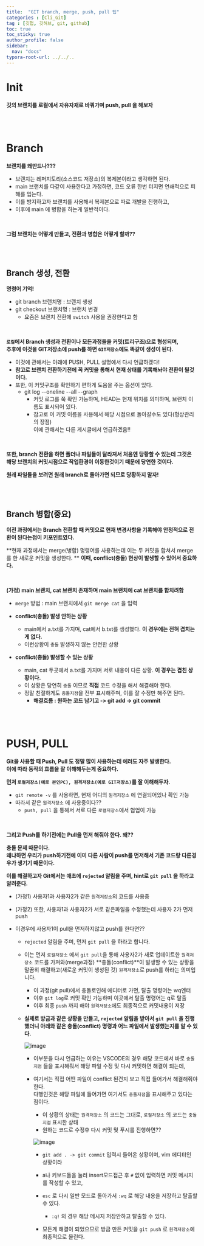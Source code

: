 ```yaml
---
title:  "GIT branch, merge, push, pull 팁"
categories : [Cli_Git]
tag : [깃헙, 깃허브, git, github]
toc: true
toc_sticky: true
author_profile: false
sidebar:
  nav: "docs"
typora-root-url: ../../..
---
```




# Init

**깃의 브랜치를 로컬에서 자유자재로 바꿔가며 push, pull 을 해보자**

<br><br>

# Branch

**브랜치를 왜만드나???**

* 브랜치는 레퍼지토리(소스코드 저장소)의 복제본이라고 생각하면 된다.
* main 브랜치를 다같이 사용한다고 가정하면, 코드 오류 한번 터지면 연쇄적으로 피해를 입는다.
* 이를 방지하고자 브랜치를 사용해서 복제본으로 따로 개발을 진행하고,
* 이후에 main 에 병합을 하는게 일반적이다.

<br>

**그럼 브랜치는 어떻게 만들고, 전환과 병합은 어떻게 할까??**

<br><br>

## Branch 생성, 전환

**명령어 기억!**

* git branch 브랜치명 : 브랜치 생성
* git checkout 브랜치명 : 브랜치 변경
  * 요즘은 브랜치 전환에 `switch` 사용을 권장한다고 함

<br>

**`로컬`에서 Branch 생성과 전환이나 모든과정들을 커밋(트리구조)으로 형성되며,   
추후에 이것을 GIT저장소에 push를 하면 `GIT저장소`에도 똑같이 생성이 된다.**

* 이것에 관해서는 아래에 PUSH, PULL 설명에서 다시 언급하겠다!
* **참고로 브랜치 전환하기전에 꼭 커밋을 통해서 현재 상태를 기록해놔야 전환이 될것이다.**
* 또한, 이 커밋구조를 확인하기 편하게 도움을 주는 옵션이 있다.
  * git log --oneline --all --graph
    * 커밋 로그를 쭉 확인 가능하며, HEAD는 현재 위치를 의미하며, 브랜치 이름도 표시되어 있다.
    * 참고로 이 커밋 이름을 사용해서 해당 시점으로 돌아갈수도 있다(형상관리의 장점)  
      이에 관해서는 다른 게시글에서 언급하겠음!!

<br>

**또한, branch 전환을 하면 폴더나 파일들이 달라져서 처음엔 당황할 수 있는데 그것은 해당 브랜치의 커밋시점으로 작업환경이 이동한것이기 때문에 당연한 것이다.**

**원래 파일들을 보려면 원래 branch로 돌아가면 되므로 당황하지 말자!**

<br><br>

## Branch 병합(중요)

**이전 과정에서는 Branch 전환할 때 커밋으로 현재 변경사항을 기록해야 안정적으로 전환이 된다는점이 키포인트였다.**

**현재 과정에서는 merge(병합) 명령어를 사용하는데 이는 두 커밋을 합쳐서 merge를 한 새로운 커밋을 생성한다.  **
**이때, conflict(충돌) 현상이 발생할 수 있어서 중요하다.**

<br>

**(가정) main 브랜치, cat 브랜치 존재하며 main 브랜치에 cat 브랜치를 합치려함**

* `merge` 방법 : main 브랜치에서 `git merge cat` 을 입력

* **conflict(충돌) 발생 안하는 상황**
  * main에서 a.txt를 가지며, cat에서 b.txt를 생성했다. **이 경우에는 전혀 겹치는게 없다.**
  * 이런상황이 `충돌` 발생하지 않는 안전한 상황
* **conflict(충돌) 발생할 수 있는 상황**
  * main, cat 두곳에서 a.txt를 가지며 서로 내용이 다른 상황. **이 경우는 겹친 상황이다.**
  * 이 상황은 당연히 `충돌` 이므로 **직접** 코드 수정을 해서 해결해야 한다.
  * 정말 친절하게도 `충돌지점`을 전부 표시해주며, 이를 잘 수정만 해주면 된다.
    * **해결흐름 : 원하는 코드 남기고 -> git add -> git commit**

<br><br>

# PUSH, PULL

**Git을 사용할 때 Push, Pull 도 정말 많이 사용하는데 에러도 자주 발생한다.**  
**이에 따라 동작의 흐름을 잘 이해해두는게 중요하다.**

**먼저 `로컬저장소(예로 본인PC), 원격저장소(예로 GIT저장소)`를 잘 이해해두자.**

* `git remote -v` 를 사용하면, 현재 어디의 `원격저장소` 에 연결되어있나 확인 가능
* 따라서 같은 `원격저장소` 에 사용중이다??
  * `push, pull` 을 통해서 서로 다른 `로컬저장소`에서 협업이 가능

<br>

**그리고 Push를 하기전에는 Pull을 먼저 해줘야 한다. 왜??**  

**충돌 문제 때문이다.   
왜냐하면 우리가 push하기전에 이미 다른 사람이 push를 먼저해서 기존 코드랑 다른경우가 생기기 때문이다.**

**이를 해결하고자 Git에서는 애초에 `rejected` 알림을 주며, hint로 `git pull` 을 하라고 알려준다.**

* (가정1) 사용자1과 사용자2가 같은 `원격저장소`의 코드를 사용중

* (가정2) 또한, 사용자1과 사용자2가 서로 같은파일을 수정했는데 사용자 2가 먼저 push

* 이경우에 사용자1이 pull을 먼저하지않고 push를 한다면??

  * `rejected` 알림을 주며, 먼저 `git pull` 을 하라고 합니다.

  * 이는 먼저 `로컬저장소` 에서 `git pull`을 통해 사용자2가 새로 업데이트한 `원격저장소` 코드를 가져와(merge과정) **충돌(conflict)**이 발생할 수 있는 상황을 말끔히 해결하고(새로운 커밋이 생성된 것) `원격저장소`로 push를 하라는 의미입니다.

    * 이 과정(git pull)에서 충돌로인해 에디터로 가면, 탈출 명령어는 wq엔터
    * 이후 `git log`로 커밋 확인 가능하며 이곳에서 탈출 명령어는 q로 탈출
    * 이후 최종 `push` 까지 해야 `원격저장소`에도 최종적으로 커밋내용이 저장

  * **실제로 방금과 같은 상황을 만들고, `rejected` 알림을 받아서 `git pull` 을 진행했더니 아래와 같은 충돌(conflict) 명령과 어느 파일에서 발생했는지를 알 수 있다.**

    ![image](https://github.com/BH946/spring-first-roadmap/assets/80165014/24f30358-6610-4245-945e-f202b9f71ae9) 

    * 이부분을 다시 언급하는 이유는 VSCODE의 경우 해당 코드에서 바로 `충돌지점` 들을 표시해줘서 해당 파일 수정 및 다시 커밋하면 해결이 되는데,

    * 여기서는 직접 어떤 파일이 conflict 된건지 보고 직접 들어가서 해결해줘야한다.  
      다행인것은 해당 파일에 들어가면 여기서도 `충돌지점`을 표시해주고 있다는 점이다.

      * 이 상황의 상태는 `원격저장소` 의 코드는 그대로, `로컬저장소` 의 코드는 `충돌지점` 표시한 상태
      * 원하는 코드로 수정후 다시 커밋 및 푸시를 진행하면??

      ![image](https://github.com/BH946/spring-first-roadmap/assets/80165014/fc02915d-e91e-4a21-b949-2c378b3dd911) 

      

      * `git add . -> git commit` 입력시 들어온 상황이며, vim 에디터인 상황이라 
      * a나 키보드들을 눌러 insert모드접근 후 `#` 없이 입력하면 커밋 메시지를 작성할 수 있고,
      * `esc` 로 다시 일반 모드로 돌아가서 `:wq` 로 해당 내용을 저장하고 탈출할 수 있다.
        * `:q!` 의 경우 해당 메시지 저장안하고 탈출할 수 있다.

      * 모든게 해결이 되었으므로 방금 만든 커밋을 `git push` 로 `원격저장소`에 최종적으로 올린다.

<br>

